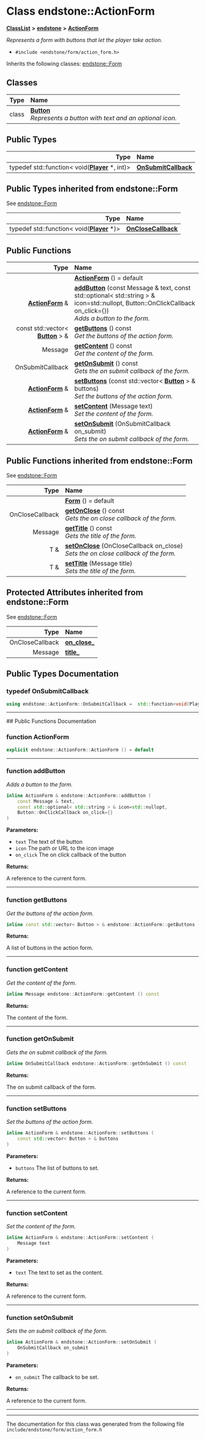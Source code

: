 

# Class endstone::ActionForm



[**ClassList**](annotated.md) **>** [**endstone**](namespaceendstone.md) **>** [**ActionForm**](classendstone_1_1ActionForm.md)



_Represents a form with buttons that let the player take action._ 

* `#include <endstone/form/action_form.h>`



Inherits the following classes: [endstone::Form](classendstone_1_1Form.md)












## Classes

| Type | Name |
| ---: | :--- |
| class | [**Button**](classendstone_1_1ActionForm_1_1Button.md) <br>_Represents a button with text and an optional icon._  |


## Public Types

| Type | Name |
| ---: | :--- |
| typedef std::function&lt; void([**Player**](classendstone_1_1Player.md) \*, int)&gt; | [**OnSubmitCallback**](#typedef-onsubmitcallback)  <br> |


## Public Types inherited from endstone::Form

See [endstone::Form](classendstone_1_1Form.md)

| Type | Name |
| ---: | :--- |
| typedef std::function&lt; void([**Player**](classendstone_1_1Player.md) \*)&gt; | [**OnCloseCallback**](classendstone_1_1Form.md#typedef-onclosecallback)  <br> |






































## Public Functions

| Type | Name |
| ---: | :--- |
|   | [**ActionForm**](#function-actionform) () = default<br> |
|  [**ActionForm**](classendstone_1_1ActionForm.md) & | [**addButton**](#function-addbutton) (const Message & text, const std::optional&lt; std::string &gt; & icon=std::nullopt, Button::OnClickCallback on\_click={}) <br>_Adds a button to the form._  |
|  const std::vector&lt; [**Button**](classendstone_1_1ActionForm_1_1Button.md) &gt; & | [**getButtons**](#function-getbuttons) () const<br>_Get the buttons of the action form._  |
|  Message | [**getContent**](#function-getcontent) () const<br>_Get the content of the form._  |
|  OnSubmitCallback | [**getOnSubmit**](#function-getonsubmit) () const<br>_Gets the on submit callback of the form._  |
|  [**ActionForm**](classendstone_1_1ActionForm.md) & | [**setButtons**](#function-setbuttons) (const std::vector&lt; [**Button**](classendstone_1_1ActionForm_1_1Button.md) &gt; & buttons) <br>_Set the buttons of the action form._  |
|  [**ActionForm**](classendstone_1_1ActionForm.md) & | [**setContent**](#function-setcontent) (Message text) <br>_Set the content of the form._  |
|  [**ActionForm**](classendstone_1_1ActionForm.md) & | [**setOnSubmit**](#function-setonsubmit) (OnSubmitCallback on\_submit) <br>_Sets the on submit callback of the form._  |


## Public Functions inherited from endstone::Form

See [endstone::Form](classendstone_1_1Form.md)

| Type | Name |
| ---: | :--- |
|   | [**Form**](classendstone_1_1Form.md#function-form) () = default<br> |
|  OnCloseCallback | [**getOnClose**](classendstone_1_1Form.md#function-getonclose) () const<br>_Gets the on close callback of the form._  |
|  Message | [**getTitle**](classendstone_1_1Form.md#function-gettitle) () const<br>_Gets the title of the form._  |
|  T & | [**setOnClose**](classendstone_1_1Form.md#function-setonclose) (OnCloseCallback on\_close) <br>_Sets the on close callback of the form._  |
|  T & | [**setTitle**](classendstone_1_1Form.md#function-settitle) (Message title) <br>_Sets the title of the form._  |
















## Protected Attributes inherited from endstone::Form

See [endstone::Form](classendstone_1_1Form.md)

| Type | Name |
| ---: | :--- |
|  OnCloseCallback | [**on\_close\_**](classendstone_1_1Form.md#variable-on_close_)  <br> |
|  Message | [**title\_**](classendstone_1_1Form.md#variable-title_)  <br> |






































## Public Types Documentation




### typedef OnSubmitCallback 

```C++
using endstone::ActionForm::OnSubmitCallback =  std::function<void(Player *, int)>;
```




<hr>
## Public Functions Documentation




### function ActionForm 

```C++
explicit endstone::ActionForm::ActionForm () = default
```




<hr>



### function addButton 

_Adds a button to the form._ 
```C++
inline ActionForm & endstone::ActionForm::addButton (
    const Message & text,
    const std::optional< std::string > & icon=std::nullopt,
    Button::OnClickCallback on_click={}
) 
```





**Parameters:**


* `text` The text of the button 
* `icon` The path or URL to the icon image 
* `on_click` The on click callback of the button 



**Returns:**

A reference to the current form. 





        

<hr>



### function getButtons 

_Get the buttons of the action form._ 
```C++
inline const std::vector< Button > & endstone::ActionForm::getButtons () const
```





**Returns:**

A list of buttons in the action form. 





        

<hr>



### function getContent 

_Get the content of the form._ 
```C++
inline Message endstone::ActionForm::getContent () const
```





**Returns:**

The content of the form. 





        

<hr>



### function getOnSubmit 

_Gets the on submit callback of the form._ 
```C++
inline OnSubmitCallback endstone::ActionForm::getOnSubmit () const
```





**Returns:**

The on submit callback of the form. 





        

<hr>



### function setButtons 

_Set the buttons of the action form._ 
```C++
inline ActionForm & endstone::ActionForm::setButtons (
    const std::vector< Button > & buttons
) 
```





**Parameters:**


* `buttons` The list of buttons to set. 



**Returns:**

A reference to the current form. 





        

<hr>



### function setContent 

_Set the content of the form._ 
```C++
inline ActionForm & endstone::ActionForm::setContent (
    Message text
) 
```





**Parameters:**


* `text` The text to set as the content. 



**Returns:**

A reference to the current form. 





        

<hr>



### function setOnSubmit 

_Sets the on submit callback of the form._ 
```C++
inline ActionForm & endstone::ActionForm::setOnSubmit (
    OnSubmitCallback on_submit
) 
```





**Parameters:**


* `on_submit` The callback to be set. 



**Returns:**

A reference to the current form. 





        

<hr>

------------------------------
The documentation for this class was generated from the following file `include/endstone/form/action_form.h`

